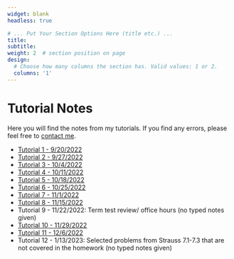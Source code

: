 ```yaml
---
widget: blank
headless: true

# ... Put Your Section Options Here (title etc.) ...
title: 
subtitle:
weight: 2  # section position on page
design:
  # Choose how many columns the section has. Valid values: 1 or 2.
  columns: '1'
---
```

# Tutorial Notes
Here you will find the notes from my tutorials. If you find any errors, please feel free to [contact me](https://davidknapik.com/#contact).

- [Tutorial 1 - 9/20/2022](https://github.com/Dknapik/website-academic/blob/master/content/MAT351/351TUT_SEP20.pdf)
- [Tutorial 2 - 9/27/2022](https://github.com/Dknapik/website-academic/blob/master/content/MAT351/351TUT_SEP27.pdf)
- [Tutorial 3 - 10/4/2022](https://github.com/Dknapik/website-academic/blob/master/content/MAT351/351TUT_OCT4.pdf)
- [Tutorial 4 - 10/11/2022](https://github.com/Dknapik/website-academic/blob/master/content/MAT351/351TUT_OCT11.pdf)
- [Tutorial 5 - 10/18/2022](https://github.com/Dknapik/website-academic/blob/master/content/MAT351/351TUT_OCT18.pdf)
- [Tutorial 6 - 10/25/2022](https://github.com/Dknapik/website-academic/blob/master/content/MAT351/351TUT_OCT25.pdf)
- [Tutorial 7 - 11/1/2022](https://github.com/Dknapik/website-academic/blob/master/content/MAT351/351TUT_NOV1.pdf)
- [Tutorial 8 - 11/15/2022](https://github.com/Dknapik/website-academic/blob/master/content/MAT351/351TUT_NOV15.pdf)
- Tutorial 9 - 11/22/2022: Term test review/ office hours (no typed notes given)
- [Tutorial 10 - 11/29/2022](https://github.com/Dknapik/website-academic/blob/master/content/MAT351/351TUT_NOV29.pdf)
- [Tutorial 11 - 12/6/2022](https://github.com/Dknapik/website-academic/blob/master/content/MAT351/351TUT_DEC6.pdf)
- Tutorial 12 - 1/13/2023: Selected problems from Strauss 7.1-7.3 that are not covered in the homework (no typed notes given)
